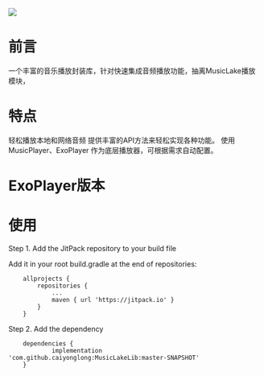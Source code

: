 [![](https://jitpack.io/v/caiyonglong/MusicLakeLib.svg)](https://jitpack.io/#caiyonglong/MusicLakeLib)

# 前言
一个丰富的音乐播放封装库，针对快速集成音频播放功能，抽离MusicLake播放模块，

# 特点
轻松播放本地和网络音频
提供丰富的API方法来轻松实现各种功能。
使用 MusicPlayer、ExoPlayer 作为底层播放器，可根据需求自动配置。

# ExoPlayer版本


# 使用

Step 1. Add the JitPack repository to your build file

Add it in your root build.gradle at the end of repositories:
```
	allprojects {
		repositories {
			...
			maven { url 'https://jitpack.io' }
		}
	}
```
Step 2. Add the dependency
```
	dependencies {
	        implementation 'com.github.caiyonglong:MusicLakeLib:master-SNAPSHOT'
	}
```

